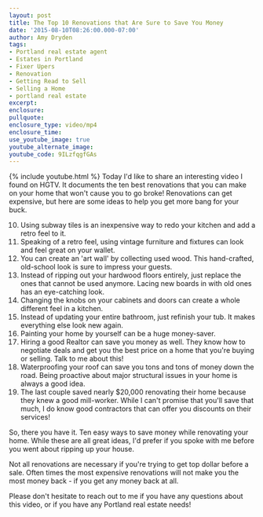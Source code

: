 ```yaml
---
layout: post
title: The Top 10 Renovations that Are Sure to Save You Money
date: '2015-08-10T08:26:00.000-07:00'
author: Amy Dryden
tags:
- Portland real estate agent
- Estates in Portland
- Fixer Upers
- Renovation
- Getting Read to Sell
- Selling a Home
- portland real estate
excerpt:
enclosure:
pullquote:
enclosure_type: video/mp4
enclosure_time:
use_youtube_image: true
youtube_alternate_image:
youtube_code: 9ILzfqgfGAs
---
```

{% include youtube.html %}
Today I'd like to share an interesting video I found on HGTV. It documents the ten best renovations that you can make on your home that won't cause you to go broke! Renovations can get expensive, but here are some ideas to help you get more bang for your buck.

10. Using subway tiles is an inexpensive way to redo your kitchen and add a retro feel to it.
9. Speaking of a retro feel, using vintage furniture and fixtures can look and feel great on your wallet.
8. You can create an 'art wall' by collecting used wood. This hand-crafted, old-school look is sure to impress your guests.
7. Instead of ripping out your hardwood floors entirely, just replace the ones that cannot be used anymore. Lacing new boards in with old ones has an eye-catching look.
6. Changing the knobs on your cabinets and doors can create a whole different feel in a kitchen.
5. Instead of updating your entire bathroom, just refinish your tub. It makes everything else look new again.
4. Painting your home by yourself can be a huge money-saver.
3. Hiring a good Realtor can save you money as well. They know how to negotiate deals and get you the best price on a home that you're buying or selling. Talk to me about this!
2. Waterproofing your roof can save you tons and tons of money down the road. Being proactive about major structural issues in your home is always a good idea.
1. The last couple saved nearly $20,000 renovating their home because they knew a good mill-worker. While I can't promise that you'll save that much, I do know good contractors that can offer you discounts on their services!

So, there you have it. Ten easy ways to save money while renovating your home. While these are all great ideas, I'd prefer if you spoke with me before you went about ripping up your house.

Not all renovations are necessary if you're trying to get top dollar before a sale. Often times the most expensive renovations will not make you the most money back - if you get any money back at all.

Please don't hesitate to reach out to me if you have any questions about this video, or if you have any Portland real estate needs!
